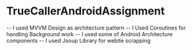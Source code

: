 # TrueCallerAndroidAssignment

-- I used MVVM Design as architecture pattern
-- I Used Coroutines for handling Background work 
-- I used some of Android Architecture components
-- I used Jsoup Library for webite scrapping



